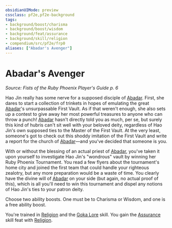 ```yaml
---
obsidianUIMode: preview
cssclass: pf2e,pf2e-background
tags:
- background/boost/charisma
- background/boost/wisdom
- background/feat/assurance
- background/skill/religion
- compendium/src/pf2e/frp0
aliases: ["Abadar's Avenger"]
---
```

# Abadar's Avenger
*Source: Fists of the Ruby Phoenix Player's Guide p. 6*  

Hao Jin really has some nerve for a supposed disciple of [Abadar](../../setting/deities/abadar.md). First, she dares to start a collection of trinkets in hopes of emulating the great [Abadar](../../setting/deities/abadar.md)'s unsurpassable First Vault. As if that weren't enough, she also sets up a contest to give away her most powerful treasures to anyone who can throw a punch! [Abadar](../../setting/deities/abadar.md) hasn't directly told you as much, per se, but surely this kind of hubris can't sit well with your beloved deity, regardless of Hao Jin's own supposed ties to the Master of the First Vault. At the very least, someone's got to check out this shoddy imitation of the First Vault and write a report for the church of [Abadar](../../setting/deities/abadar.md)—and you've decided that someone is you.

With or without the blessing of an actual priest of [Abadar](../../setting/deities/abadar.md), you've taken it upon yourself to investigate Hao Jin's "wondrous" vault by winning her Ruby Phoenix Tournament. You read a few flyers about the tournament's home city and joined the first team that could handle your righteous zealotry, but any more preparation would be a waste of time. You clearly have the divine will of [Abadar](../../setting/deities/abadar.md) on your side (but again, no actual proof of this), which is all you'll need to win this tournament and dispel any notions of Hao Jin's ties to your patron deity.

Choose two ability boosts. One must be to Charisma or Wisdom, and one is a free ability boost.

You're trained in [Religion](../../skills.md#Religion) and the [Goka Lore](../../skills.md#Lore) skill. You gain the [Assurance](../../feats/assurance.md) skill feat with [Religion](../../skills.md#Religion).